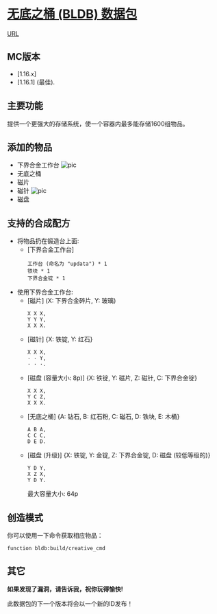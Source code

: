 ﻿# [无底之桶 (BLDB) 数据包](https://codeload.github.com/Dinosaur-MC/Bottomless-Disk-Barrel/zip/master)[URL](https://space.bilibili.com/85607675)## MC版本+ [1.16.x]+ [1.16.1] (最佳).## 主要功能提供一个更强大的存储系统，使一个容器内最多能存储1600组物品。## 添加的物品+ 下界合金工作台 ![pic](https://github.com/Dinosaur-MC/Bottomless-Disk-Barrel/blob/master/BLDB-v2.0-Textures/assets/bldb/textures/block/netherite_crafting_table_front.png)+ 无底之桶+ 磁片+ 磁针 ![pic](https://github.com/Dinosaur-MC/Bottomless-Disk-Barrel/blob/master/BLDB-v2.0-Textures/assets/bldb/textures/item/magnetic_needle.png)+ 磁盘## 支持的合成配方+ 将物品扔在锻造台上面:   + [下界合金工作台]    ```    工作台 (命名为 "updata") * 1    铁块 * 1    下界合金锭 * 1    ```+ 使用下界合金工作台:   + [磁片] (X: 下界合金碎片, Y: 玻璃)    ```    X X X,    Y Y Y,    X X X.    ```  + [磁针] {X: 铁锭, Y: 红石}    ```    X X X,    · · Y,    · · ·.    ```  + [磁盘 (容量大小: 8p)] {X: 铁锭, Y: 磁片, Z: 磁针, C: 下界合金锭}    ```    X X X,    Y C Z,    X X X.    ```  + [无底之桶] {A: 钻石, B: 红石粉, C: 磁石, D: 铁块, E: 木桶}    ```    A B A,    C C C,    D E D.    ```  + [磁盘 (升级)] {X: 铁锭, Y: 金锭, Z: 下界合金锭, D: 磁盘 (较低等级的)}    ```    Y D Y,    X Z X,    Y D Y.    ```    最大容量大小: 64p## 创造模式你可以使用一下命令获取相应物品：```function bldb:build/creative_cmd``` ## 其它**如果发现了漏洞，请告诉我，祝你玩得愉快!**此数据包的下一个版本将会以一个新的ID发布！